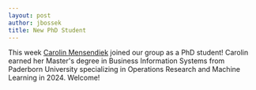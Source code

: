 ```yaml
---
layout: post
author: jbossek
title: New PhD Student
---
```


<p>This week <a href='{{ "/staff.html" | absolute_url }}#staff_member_cmensendiek'>Carolin Mensendiek</a> joined our group as a PhD student! Carolin earned her Master's degree in Business Information Systems from Paderborn University specializing in Operations Research and Machine Learning in 2024. Welcome!</p>

